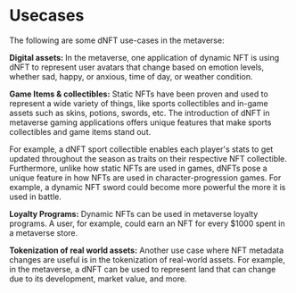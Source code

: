 # Usecases <a id="dNFT Usecases"> </a>

The following are some dNFT use-cases in the metaverse:

**Digital assets:** In the metaverse, one application of dynamic NFT is using dNFT to represent user avatars that change based on emotion levels, whether sad, happy, or anxious, time of day, or weather condition. 

**Game Items & collectibles:** Static NFTs have been proven and used to represent a wide variety of things, like sports collectibles and in-game assets such as skins, potions, swords, etc. The introduction of dNFT in metaverse gaming applications offers unique features that make sports collectibles and game items stand out.

For example, a dNFT sport collectible enables each player's stats to get updated throughout the season as traits on their respective NFT collectible. Furthermore, unlike how static NFTs are used in games, dNFTs pose a unique feature in how NFTs are used in character-progression games. For example, a dynamic NFT sword could become more powerful the more it is used in battle.

**Loyalty Programs:** Dynamic NFTs can be used in metaverse loyalty programs. A user, for example, could earn an NFT for every $1000 spent in a metaverse store. 

**Tokenization of real world assets:** Another use case where NFT metadata changes are useful is in the tokenization of real-world assets. For example, in the metaverse, a dNFT can be used to represent land that can change due to its development, market value, and more.
